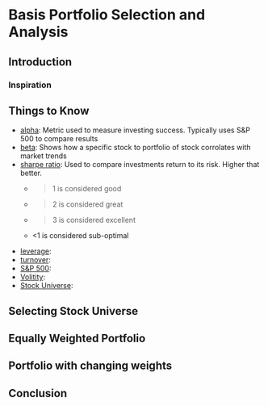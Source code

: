 # Basis Portfolio Selection and Analysis

## Introduction
### Inspiration

## Things to Know
* [alpha](https://www.investopedia.com/terms/a/alpha.asp): Metric used to measure investing success. Typically uses S&P 500 to compare results
* [beta](https://www.investopedia.com/terms/b/beta.asp): Shows how a specific stock to portfolio of stock corrolates with market trends
* [sharpe ratio](https://www.investopedia.com/terms/s/sharperatio.asp): Used to compare investments return to its risk. Higher that better.
  - >1 is considered good
  * >2 is considered great
  * >3 is considered excellent
  * <1 is considered sub-optimal
- [leverage](https://www.investopedia.com/terms/l/leverage.asp): 
- [turnover](https://www.investopedia.com/terms/t/turnoverratio.asp): 
- [S&P 500](https://www.investopedia.com/terms/s/sp500.asp): 
- [Volitity](https://www.investopedia.com/terms/v/volatility.asp): 
- [Stock Universe](https://www.investopedia.com/terms/u/universeofsecurities.asp): 

## Selecting Stock Universe

## Equally Weighted Portfolio

## Portfolio with changing weights

## Conclusion
